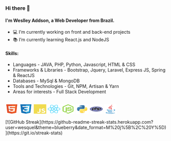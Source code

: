 ### Hi there 👋

<h4>I'm Weslley Addson, a Web Developer from Brazil.</h4>
<ul>
  <li>💻 I’m currently working on front and back-end projects</li>
  <li>📚 I’m currently learning React.js and NodeJS</li>
</ul>

<h4>Skills:</h4>
<ul>
  <li>Languages - JAVA, PHP, Python, Javascript, HTML & CSS</li>
  <li>Frameworks & Libraries - Bootstrap, Jquery, Laravel, Express JS, Spring & ReactJS</li>
  <li>Databases - MySql & MongoDB</li>
  <li>Tools and Technologies - Git, NPM, Artisan & Yarn</li>
  <li>Areas for interests - Full Stack Development</li>
</ul>


 
<div style="display: inline_block"><br>
  <img align="center" alt="icon HTML" height="30" width="40" src="https://raw.githubusercontent.com/devicons/devicon/master/icons/html5/html5-original.svg">
  <img align="center" alt="icon CSS" height="30" width="40" src="https://raw.githubusercontent.com/devicons/devicon/master/icons/css3/css3-original.svg">
  <img align="center" alt="icon javascript" height="30" width="40" src="https://raw.githubusercontent.com/devicons/devicon/master/icons/javascript/javascript-plain.svg">
  <img align="center" alt="icon react" height="30" width="40" src="https://raw.githubusercontent.com/devicons/devicon/master/icons/react/react-original.svg">
  <img align="center" alt="icon node" height="30" width="40" src="https://raw.githubusercontent.com/devicons/devicon/master/icons/nodejs/nodejs-original.svg">
  <img align="center" alt="icon Python" height="30" width="40" src="https://raw.githubusercontent.com/devicons/devicon/master/icons/python/python-original.svg">
  <img align="center" alt="icon php" height="30" width="40" src="https://raw.githubusercontent.com/devicons/devicon/master/icons/php/php-original.svg">
  <img align="center" alt="icon java" height="30" width="40" src="https://raw.githubusercontent.com/devicons/devicon/master/icons/java/java-original.svg">
</div>
<br>
[![GitHub Streak](https://github-readme-streak-stats.herokuapp.com?user=wesquel&theme=blueberry&date_format=M%20j%5B%2C%20Y%5D)](https://git.io/streak-stats)
